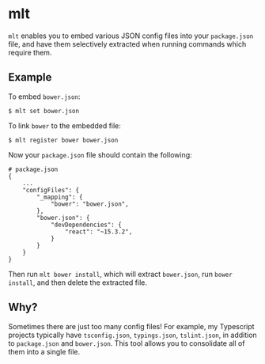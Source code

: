 # mlt

`mlt` enables you to embed various JSON config files into your `package.json` file, and have them selectively extracted when running commands which require them.

## Example

To embed `bower.json`:

```
$ mlt set bower.json
```

To link `bower` to the embedded file:

```
$ mlt register bower bower.json
```

Now your `package.json` file should contain the following:

```
# package.json
{
    ...
    "configFiles": {
        "_mapping": {
            "bower": "bower.json",
        },
        "bower.json": {
            "devDependencies": {
                "react": "~15.3.2",
            }
        }
    }
}
```

Then run `mlt bower install`, which will extract `bower.json`, run `bower install`, and then delete the extracted file.

## Why?

Sometimes there are just too many config files! For example, my Typescript projects typically have `tsconfig.json`, `typings.json`, `tslint.json`, in addition to `package.json` and `bower.json`. This tool allows you to consolidate all of them into a single file.


